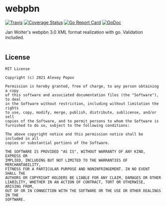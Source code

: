# webpbn

[![Travis](https://img.shields.io/travis/alexeyco/webpbn.svg)](https://travis-ci.org/alexeyco/webpbn)
[![Coverage Status](https://coveralls.io/repos/github/alexeyco/webpbn/badge.svg?branch=master)](https://coveralls.io/github/alexeyco/webpbn?branch=master)
[![Go Report Card](https://goreportcard.com/badge/github.com/alexeyco/webpbn)](https://goreportcard.com/report/github.com/alexeyco/webpbn)
[![GoDoc](https://godoc.org/github.com/alexeyco/webpbn?status.svg)](https://pkg.go.dev/github.com/alexeyco/webpbn)

Jan Wolter's webpbn 3.0 XML format realization with go. Validation included.

```go

```

## License
```
MIT License

Copyright (c) 2021 Alexey Popov

Permission is hereby granted, free of charge, to any person obtaining a copy
of this software and associated documentation files (the "Software"), to deal
in the Software without restriction, including without limitation the rights
to use, copy, modify, merge, publish, distribute, sublicense, and/or sell
copies of the Software, and to permit persons to whom the Software is
furnished to do so, subject to the following conditions:

The above copyright notice and this permission notice shall be included in all
copies or substantial portions of the Software.

THE SOFTWARE IS PROVIDED "AS IS", WITHOUT WARRANTY OF ANY KIND, EXPRESS OR
IMPLIED, INCLUDING BUT NOT LIMITED TO THE WARRANTIES OF MERCHANTABILITY,
FITNESS FOR A PARTICULAR PURPOSE AND NONINFRINGEMENT. IN NO EVENT SHALL THE
AUTHORS OR COPYRIGHT HOLDERS BE LIABLE FOR ANY CLAIM, DAMAGES OR OTHER
LIABILITY, WHETHER IN AN ACTION OF CONTRACT, TORT OR OTHERWISE, ARISING FROM,
OUT OF OR IN CONNECTION WITH THE SOFTWARE OR THE USE OR OTHER DEALINGS IN THE
SOFTWARE.
```
